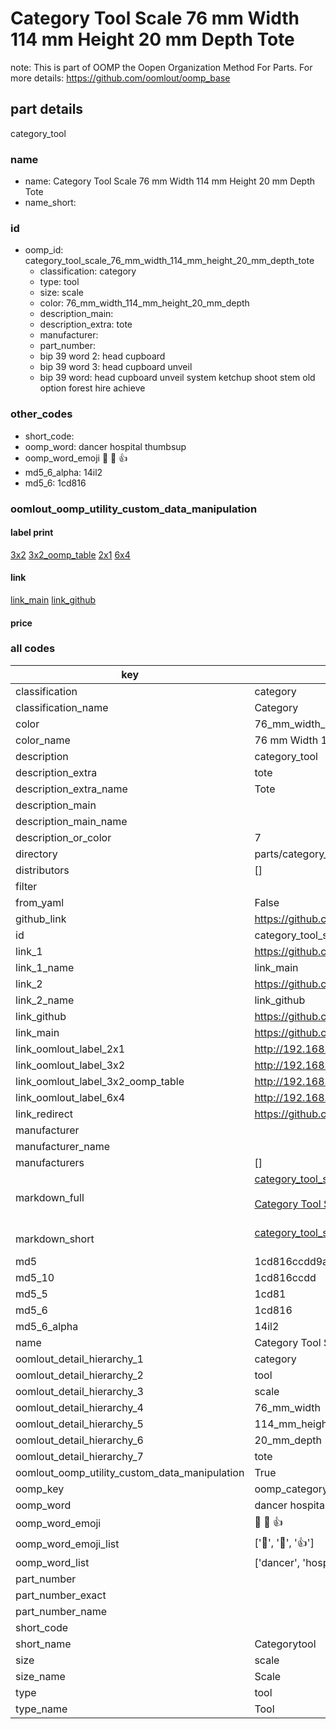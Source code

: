 # Category Tool Scale 76 mm Width 114 mm Height 20 mm Depth Tote  

note: This is part of OOMP the Oopen Organization Method For Parts. For more details: https://github.com/oomlout/oomp_base

##  part details
  



category_tool



### name
* name: Category Tool Scale 76 mm Width 114 mm Height 20 mm Depth Tote
* name_short: 
### id
* oomp_id: category_tool_scale_76_mm_width_114_mm_height_20_mm_depth_tote
  * classification: category
  * type: tool
  * size: scale
  * color: 76_mm_width_114_mm_height_20_mm_depth
  * description_main: 
  * description_extra: tote
  * manufacturer: 
  * part_number: 
  * bip 39 word 2: head cupboard
  * bip 39 word 3: head cupboard unveil
  * bip 39 word: head cupboard unveil system ketchup shoot stem old option forest hire achieve

### other_codes
* short_code: 
* oomp_word: dancer hospital thumbsup
* oomp_word_emoji :dancer: :hospital: :thumbsup:
* md5_6_alpha: 14il2
* md5_6: 1cd816






### oomlout_oomp_utility_custom_data_manipulation
#### label print
[3x2](http://192.168.1.245:1112/?label=oomp%2014il2)
[3x2_oomp_table](http://192.168.1.108:1112/?label=oomp%2014il2)
[2x1](http://192.168.1.242:1112/?label=oomp%2014il2)
[6x4](http://192.168.1.55:1112/?label=oomp%2014il2)    

#### link

[link_main](https://github.com/oomlout/oomlout_oomp_version_1_messy/tree/main/parts/category_tool_scale_76_mm_width_114_mm_height_20_mm_depth_tote) [link_github](https://github.com/oomlout/oomlout_oomp_version_1_messy/tree/main/parts/category_tool_scale_76_mm_width_114_mm_height_20_mm_depth_tote)                             

#### price







### all codes 
| key | value |  
| --- | --- |  
| classification | category |  
| classification_name | Category |  
| color | 76_mm_width_114_mm_height_20_mm_depth |  
| color_name | 76 mm Width 114 mm Height 20 mm Depth |  
| description | category_tool |  
| description_extra | tote |  
| description_extra_name | Tote |  
| description_main |  |  
| description_main_name |  |  
| description_or_color | 7  |  
| directory | parts/category_tool_scale_76_mm_width_114_mm_height_20_mm_depth_tote |  
| distributors | [] |  
| filter |  |  
| from_yaml | False |  
| github_link | https://github.com/oomlout/oomlout_oomp_part_src/tree/main/parts/category_tool_scale_76_mm_width_114_mm_height_20_mm_depth_tote |  
| id | category_tool_scale_76_mm_width_114_mm_height_20_mm_depth_tote |  
| link_1 | https://github.com/oomlout/oomlout_oomp_version_1_messy/tree/main/parts/category_tool_scale_76_mm_width_114_mm_height_20_mm_depth_tote |  
| link_1_name | link_main |  
| link_2 | https://github.com/oomlout/oomlout_oomp_version_1_messy/tree/main/parts/category_tool_scale_76_mm_width_114_mm_height_20_mm_depth_tote |  
| link_2_name | link_github |  
| link_github | https://github.com/oomlout/oomlout_oomp_version_1_messy/tree/main/parts/category_tool_scale_76_mm_width_114_mm_height_20_mm_depth_tote |  
| link_main | https://github.com/oomlout/oomlout_oomp_version_1_messy/tree/main/parts/category_tool_scale_76_mm_width_114_mm_height_20_mm_depth_tote |  
| link_oomlout_label_2x1 | http://192.168.1.242:1112/?label=oomp%2014il2 |  
| link_oomlout_label_3x2 | http://192.168.1.245:1112/?label=oomp%2014il2 |  
| link_oomlout_label_3x2_oomp_table | http://192.168.1.108:1112/?label=oomp%2014il2 |  
| link_oomlout_label_6x4 | http://192.168.1.55:1112/?label=oomp%2014il2 |  
| link_redirect | https://github.com/oomlout/oomlout_oomp_version_1_messy/tree/main/parts/category_tool_scale_76_mm_width_114_mm_height_20_mm_depth_tote |  
| manufacturer |  |  
| manufacturer_name |  |  
| manufacturers | [] |  
| markdown_full | [category_tool_scale_76_mm_width_114_mm_height_20_mm_depth_tote](none)<br>[](none)<br>[Category Tool Scale 76 Mm Width 114 Mm Height 20 Mm Depth Tote](none)<br><br> |  
| markdown_short | [category_tool_scale_76_mm_width_114_mm_height_20_mm_depth_tote](none)<br><br> |  
| md5 | 1cd816ccdd9a1aab1a3cfdcddccd7350 |  
| md5_10 | 1cd816ccdd |  
| md5_5 | 1cd81 |  
| md5_6 | 1cd816 |  
| md5_6_alpha | 14il2 |  
| name | Category Tool Scale 76 mm Width 114 mm Height 20 mm Depth Tote |  
| oomlout_detail_hierarchy_1 | category |  
| oomlout_detail_hierarchy_2 | tool |  
| oomlout_detail_hierarchy_3 | scale |  
| oomlout_detail_hierarchy_4 | 76_mm_width |  
| oomlout_detail_hierarchy_5 | 114_mm_height |  
| oomlout_detail_hierarchy_6 | 20_mm_depth |  
| oomlout_detail_hierarchy_7 | tote |  
| oomlout_oomp_utility_custom_data_manipulation | True |  
| oomp_key | oomp_category_tool_scale_76_mm_width_114_mm_height_20_mm_depth_tote |  
| oomp_word | dancer hospital thumbsup |  
| oomp_word_emoji | :dancer: :hospital: :thumbsup: |  
| oomp_word_emoji_list | [':dancer:', ':hospital:', ':thumbsup:'] |  
| oomp_word_list | ['dancer', 'hospital', 'thumbsup'] |  
| part_number |  |  
| part_number_exact |  |  
| part_number_name |  |  
| short_code |  |  
| short_name | Categorytool |  
| size | scale |  
| size_name | Scale |  
| type | tool |  
| type_name | Tool |  
